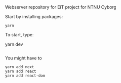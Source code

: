 Webserver repository for EiT project for NTNU Cyborg

Start by installing packages:

```
yarn
```

To start, type:

yarn dev

```

```

You might have to
```
yarn add next
yarn add react
yarn add react-dom
```
